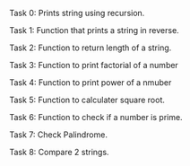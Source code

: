 Task 0: Prints string using recursion.

Task 1: Function that prints a string in reverse.

Task 2: Function to return length of a string.

Task 3: Function to print factorial of a number

Task 4: Function to print power of a nmuber

Task 5: Function to calculater square root.

Task 6: Function to check if a number is prime.

Task 7: Check Palindrome.

Task 8: Compare 2 strings.
